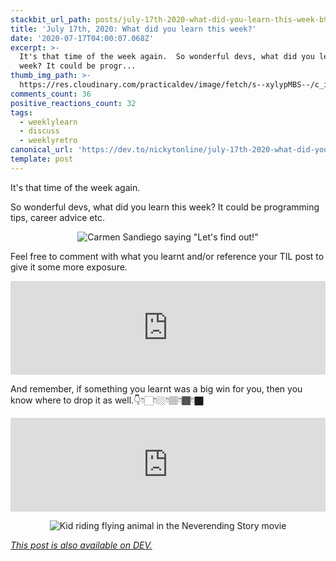 ```yaml
---
stackbit_url_path: posts/july-17th-2020-what-did-you-learn-this-week-b97
title: 'July 17th, 2020: What did you learn this week?'
date: '2020-07-17T04:00:07.068Z'
excerpt: >-
  It's that time of the week again.  So wonderful devs, what did you learn this
  week? It could be progr...
thumb_img_path: >-
  https://res.cloudinary.com/practicaldev/image/fetch/s--xylypMBS--/c_imagga_scale,f_auto,fl_progressive,h_420,q_auto,w_1000/https://dev-to-uploads.s3.amazonaws.com/i/3austk1o80gncwp8ulp1.png
comments_count: 36
positive_reactions_count: 32
tags:
  - weeklylearn
  - discuss
  - weeklyretro
canonical_url: 'https://dev.to/nickytonline/july-17th-2020-what-did-you-learn-this-week-b97'
template: post
---
```

It's that time of the week again.

So wonderful devs, what did you learn this week? It could be programming tips, career advice etc.

<center>

![Carmen Sandiego saying "Let's find out!"](https://media.giphy.com/media/yvqRaXlOsc068DDTzt/giphy.gif)

</center>

Feel free to comment with what you learnt and/or reference your TIL post to give it some more exposure.


<iframe class="liquidTag" src="https://dev.to/embed/tag?args=todayilearned" style="border: 0; width: 100%;"></iframe>


And remember, if something you learnt was a big win for you, then you know where to drop it as well.👇👇🏻👇🏼👇🏽👇🏾👇🏿


<iframe class="liquidTag" src="https://dev.to/embed/link?args=https%3A%2F%2Fdev.to%2Fdevteam%2Fwhat-was-your-win-this-week-46km" style="border: 0; width: 100%;"></iframe>


<center>

![Kid riding flying animal in the Neverending Story movie](https://media.giphy.com/media/cOB8cDnKM6eyY/giphy-downsized-large.gif)

</center>

*[This post is also available on DEV.](https://dev.to/nickytonline/july-17th-2020-what-did-you-learn-this-week-b97)*


<script>
const parent = document.getElementsByTagName('head')[0];
const script = document.createElement('script');
script.type = 'text/javascript';
script.src = 'https://cdnjs.cloudflare.com/ajax/libs/iframe-resizer/4.1.1/iframeResizer.min.js';
script.charset = 'utf-8';
script.onload = function() {
    window.iFrameResize({}, '.liquidTag');
};
parent.appendChild(script);
</script>    
